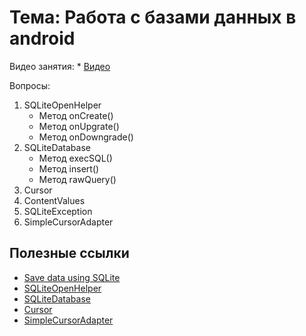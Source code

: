# Тема: Работа с базами данных в android

Видео занятия:
	*	[Видео](https://youtu.be/Gf9p5F8ZdY8)

Вопросы:

1. SQLiteOpenHelper
	*	Метод onCreate()
	*	Метод onUpgrate()
	*	Метод onDowngrade()
2. SQLiteDatabase
	*	Метод execSQL()
	*	Метод insert()
	*	Метод rawQuery()
3. Cursor
4. ContentValues
5. SQLiteException
6. SimpleCursorAdapter

	
## Полезные ссылки

* [Save data using SQLite](https://developer.android.com/training/data-storage/sqlite#java)
* [SQLiteOpenHelper](https://developer.android.com/reference/android/database/sqlite/SQLiteOpenHelper)
* [SQLiteDatabase](https://developer.android.com/reference/android/database/sqlite/SQLiteDatabase)
* [Cursor](https://developer.android.com/reference/android/database/Cursor)
* [SimpleCursorAdapter](https://developer.android.com/reference/android/widget/SimpleCursorAdapter)
